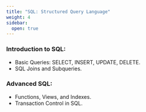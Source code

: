 ```yaml
---
title: "SQL: Structured Query Language"
weight: 4
sidebar:
  open: true
---
```

### Introduction to SQL:
- Basic Queries: SELECT, INSERT, UPDATE, DELETE.
- SQL Joins and Subqueries.
### Advanced SQL:
- Functions, Views, and Indexes.
- Transaction Control in SQL.